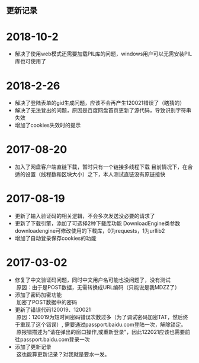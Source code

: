 ## 更新记录
# 2018-10-2
* 解决了使用web模式还需要加载PIL库的问题，windows用户可以无需安装PIL库也可使用了

# 2018-2-26
* 解决了登陆表单的gid生成问题，应该不会再产生120021错误了（瞎猜的）
* 解决了无法登出的问题，原因是百度网盘首页更新了源代码，导致识别字符串失效
* 增加了cookies失效时的提示

# 2017-08-20
* 加入了网盘客户端直链下载，暂时只有一个链接多线程下载
  目前情况下，在合适的设置（线程数和区块大小）之下，本人测试直链没有原链接快

# 2017-08-19
* 更新了输入验证码的相关逻辑，不会多次发送没必要的请求了
* 更新了下载引擎，添加了可选择2种下载库功能
  DownloadEngine类参数downloadengine可修改使用的下载库，0为requests，1为urllib2
* 增加了自动登录保存cookies的功能

# 2017-03-02
* 修复了中文验证码问题，同时中文用户名可能也没问题了，没有测试  
  原因：由于是POST数据，无需转换成URL编码（只能说是我MDZZ了）
* 添加了密码加密功能  
  加密了POST数据中的密码
* 更新了错误代码120019、120021  
  原因：120019为短时间密码错误次数过多（为了调试密码加密TAT，然后终于重现了这个错误）, 需要通过passport.baidu.com登陆一次，解除锁定。  
  原报错描述为"请在弹出的窗口操作,或重新登录"，因此122021应该也需要前往passport.baidu.com登录一次
* 添加了更新记录  
  这也能算更新记录？对我就是要水一发。
